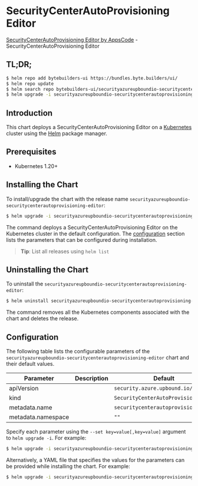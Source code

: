 # SecurityCenterAutoProvisioning Editor

[SecurityCenterAutoProvisioning Editor by AppsCode](https://byte.builders) - SecurityCenterAutoProvisioning Editor

## TL;DR;

```bash
$ helm repo add bytebuilders-ui https://bundles.byte.builders/ui/
$ helm repo update
$ helm search repo bytebuilders-ui/securityazureupboundio-securitycenterautoprovisioning-editor --version=v0.4.18
$ helm upgrade -i securityazureupboundio-securitycenterautoprovisioning-editor bytebuilders-ui/securityazureupboundio-securitycenterautoprovisioning-editor -n default --create-namespace --version=v0.4.18
```

## Introduction

This chart deploys a SecurityCenterAutoProvisioning Editor on a [Kubernetes](http://kubernetes.io) cluster using the [Helm](https://helm.sh) package manager.

## Prerequisites

- Kubernetes 1.20+

## Installing the Chart

To install/upgrade the chart with the release name `securityazureupboundio-securitycenterautoprovisioning-editor`:

```bash
$ helm upgrade -i securityazureupboundio-securitycenterautoprovisioning-editor bytebuilders-ui/securityazureupboundio-securitycenterautoprovisioning-editor -n default --create-namespace --version=v0.4.18
```

The command deploys a SecurityCenterAutoProvisioning Editor on the Kubernetes cluster in the default configuration. The [configuration](#configuration) section lists the parameters that can be configured during installation.

> **Tip**: List all releases using `helm list`

## Uninstalling the Chart

To uninstall the `securityazureupboundio-securitycenterautoprovisioning-editor`:

```bash
$ helm uninstall securityazureupboundio-securitycenterautoprovisioning-editor -n default
```

The command removes all the Kubernetes components associated with the chart and deletes the release.

## Configuration

The following table lists the configurable parameters of the `securityazureupboundio-securitycenterautoprovisioning-editor` chart and their default values.

|     Parameter      | Description |                    Default                     |
|--------------------|-------------|------------------------------------------------|
| apiVersion         |             | <code>security.azure.upbound.io/v1beta1</code> |
| kind               |             | <code>SecurityCenterAutoProvisioning</code>    |
| metadata.name      |             | <code>securitycenterautoprovisioning</code>    |
| metadata.namespace |             | <code>""</code>                                |


Specify each parameter using the `--set key=value[,key=value]` argument to `helm upgrade -i`. For example:

```bash
$ helm upgrade -i securityazureupboundio-securitycenterautoprovisioning-editor bytebuilders-ui/securityazureupboundio-securitycenterautoprovisioning-editor -n default --create-namespace --version=v0.4.18 --set apiVersion=security.azure.upbound.io/v1beta1
```

Alternatively, a YAML file that specifies the values for the parameters can be provided while
installing the chart. For example:

```bash
$ helm upgrade -i securityazureupboundio-securitycenterautoprovisioning-editor bytebuilders-ui/securityazureupboundio-securitycenterautoprovisioning-editor -n default --create-namespace --version=v0.4.18 --values values.yaml
```
